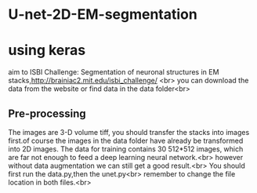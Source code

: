 # U-net-2D-EM-segmentation
using keras
===

aim to ISBI Challenge: Segmentation of neuronal structures in EM stacks,http://brainiac2.mit.edu/isbi_challenge/  \<br>
you can download the data from the website or find data in the data folder\<br>

Pre-processing
---
The images are 3-D volume tiff, you should transfer the stacks into images first.of course the images in the data folder have already be transformed into 2D images. The data for training contains 30 512*512 images, which are far not enough to feed a deep learning neural network.\<br>
however without data augmentation we can still get a good result.\<br>
You should first run the data.py,then the unet.py\<br>
remember to change the file location in both files.\<br>

